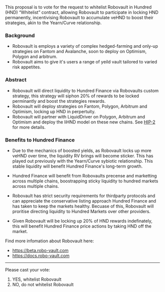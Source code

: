 This proposal is to vote for the request to whitelist Robovault in Hundred (HND) “Whitelist” contract, allowing Robovault to participate in locking HND permanently, incentivising Robovault to accumulate veHND to boost their strategies, akin to the Yearn/Curve relationship.
### Background
-   Robovault is employs a variety of complex hedged-farming and only-up strategies on Fantom and Avalanche, soon to deploy on Optimism, Polygon and arbitrum. 
-   Robovault aims to give it's users a range of yeild vault tailored to varied risk appetites.

### Abstract
-	Robovault will direct liquidity to Hundred Finance via Robovaults custom strategy, this strategy will siphon 20% of rewards to be locked perminantly and boost the strategies rewards.
-   Robovault will deploy strategies on Fantom, Polygon, Arbitrum and Optimism, locking up HND in perpertuity.
-   Robovault will partner with LiquidDriver on Polygon, Arbitrum and Optimism and deploy the liHND model on these new chains. See [HIP-2](https://snapshot.org/#/hundredfinance.eth/proposal/0x70a47943b0d67604dc82cc7782e9089259055ea59fa158496dc9fa84db8df86b) for more details. 

### Benefits to Hundred Finance 
-   Due to the mechanics of boosted yields, as Robovault locks up more veHND over time, the liquidity RV brings will become sticker. This has played out previously with the Yearn/Curve sybiotic relationship. This stable liquidity will benefit Hundred Finance's long-term growth. 

-   Hundred Finance will benefit from Robovaults precense and marketting across multiple chains, boostrapping sticky liquidity to hundred markets across multiple chains.  

-   Robovault has strict security requirements for thirdparty protocols and can appreciate the conservative listing approach Hundred Finance and has taken to keep the markets healthy. Becuase of this, Robovault will proritise directing liquidity to Hundred Markets over other providers. 

-	Given Robovault will be locking up 20% of HND rewards indefinately, this will benefit Hundred Finance price actions by taking HND off the market.


Find more infomation about Robovault here:
- https://beta.robo-vault.com
- https://docs.robo-vault.com
--- 

Please cast your vote:
1.	YES, whitelist Robovault
2.	NO, do not whitelist Robovault
